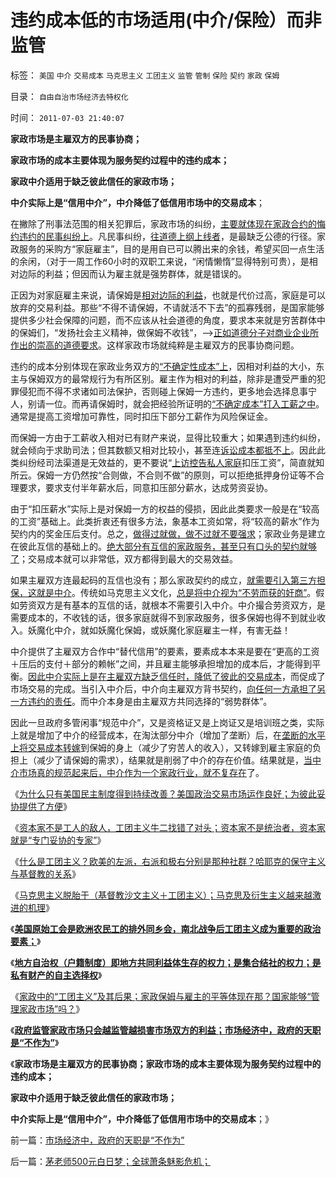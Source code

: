 # 违约成本低的市场适用(中介/保险）而非监管

标签： `美国` `中介` `交易成本` `马克思主义` `工团主义` `监管` `管制` `保险` `契约` `家政` `保姆` 

目录： `自由自治市场经济去特权化`

时间： `2011-07-03 21:40:07`

**家政市场是主雇双方的民事协商；**

**家政市场的成本主要体现为服务契约过程中的违约成本；**

**家政中介适用于缺乏彼此信任的家政市场；**

**中介实际上是“信用中介”，中介降低了低信用市场中的交易成本**；

在撇除了刑事法范围的相关犯罪后，家政市场的纠纷，[主要就体现在家政合约的悔约违约的民事纠纷上](../../../2010/7/31/诚信是契约社会的产物;任何人没有“诚信”的义务.md)。凡民事纠纷，[往道德上纲上线者](../../../2010/3/26/道德治国“上纲上线”和中庸之道“减纲下线”.md)，是最缺乏公德的行径。家政服务的采购方“家庭雇主”，目的是用自已可以腾出来的余钱，希望买回一点生活的余闲，（对于一周工作60小时的双职工来说，“闲情懒惰”显得特别可贵），是相对边际的利益；但因而认为雇主就是强势群体，就是错误的。

正因为对家庭雇主来说，请保姆是[相对边际的利益](../../../2011/2/20/经济学科学标准（边际效用＋抽象建模＋实证统计）.md)，也就是代价过高，家庭是可以放弃的交易利益。那些“不得不请保姆，不请就活不下去”的孤寡残弱，是国家能够提供多少社会保障的问题，而不应该从社会道德的角度，要求本来就是穷苦群体中的保姆们，“发扬社会主义精神，做保姆不收钱”，——>[正如道德分子对商业企业所作出的崇高的道德要求](../../../2008/5/20/不要让企业的“被动摊派”变成“社会责任”.md)。这样家政市场就纯粹是主雇双方的民事协商问题。

违约的成本分别体现在家政业务双方的[“不确定性成本”上](../../../2009/11/10/中国社会的交易成本和不确定性成本.md)，因相对利益的大小，东主与保姆双方的最常规行为有所区别。雇主作为相对的利益，除非是遭受严重的犯罪侵犯而不得不求诸如司法保护，否则碰上保姆一方违约，更多地会选择息事宁人，别请一位。而再请保姆时，就会把经验所证明的[“不确定成本”打入工薪之中](../../../2009/4/4/“不确定性定律公式”广泛适用于社会经济政治生活.md)。通常是提高工资增加可靠性，同时扣压下部分工薪作为风险保证金。

而保姆一方由于工薪收入相对已有财产来说，显得比较重大；如果遇到违约纠纷，就会倾向于求助司法；但其数额又相对比较小，甚至连[诉讼成本都抵不上](../../../2010/10/4/黑社会和黑社会行为和打黑的本质.md)。因此此类纠纷经司法渠道是无效益的，更不要说“[上访控告私人家庭](../../../2009/8/20/不完善的法治也比完美的人治好.md)扣压工资”，简直就知所云。保姆一方仍然按“合则做，不合则不做”的原则，可以拒绝抵押身份证等不合理要求，要求支付半年薪水后，同意扣压部分薪水，达成劳资妥协。

由于“扣压薪水”实际上是对保姆一方的权益的侵损，因此此类要求一般是在“较高的工资”基础上。此类折衷还有很多方法，象基本工资如常，将“较高的薪水”作为契约内的奖金压后支付。总之，[做得过就做，做不过就不要强求](../../../2010/11/22/亚德里亚堡战役是一次“群体事件”.md)；家政业务是建立在彼此互信的基础上的。[绝大部分有互信的家政服务，甚至只有口头的契约就够了](../../../2010/7/31/诚信是个人资产而非先天的道德义务；.md)；交易成本就可以非常低，双方都得到最大的交易效益。

如果主雇双方连最起码的互信也没有；那么家政契约的成立，[就需要引入第三方担保，这就是中介](../../../2010/7/18/医改唯一出路就是市场经济去特权化.md)。传统如马克思主义文化，[总是将中介视为“不劳而获的奸商”](../../../2011/4/26/暴利自然平抑物价，增加农民收入.md)。假如劳资双方是有基本的互信的话，就根本不需要引入中介。中介撮合劳资双方，是需要成本的，不收钱的话，很多家庭就得不到家政服务，很多保姆也得不到就业收入。妖魔化中介，就如妖魔化保姆，或妖魔化家庭雇主一样，有害无益！

中介提供了主雇双方合作中“替代信用”的要素，要素成本本来是要在“更高的工资＋压后的支付＋部分的赖帐”之间，并且雇主能够承担增加的成本后，才能得到平衡。[因此中介实际上是在主雇双方缺乏信任时，降低了彼此的交易成本](../../../2011/2/28/只有利益的合作才是可靠的合作.md)，而促成了市场交易的完成。当引入中介后，中介向主雇双方背书契约，[向任何一方承担了另一方违约的责任](../../../2010/1/29/为什么诚信守约是普适价值观的公平标准.md)。而中介本身是由主雇双方共同选择的“弱势群体”。

因此一旦政府多管闲事“规范中介”，又是资格证又是上岗证又是培训班之类，实际上就是增加了中介的经营成本，在淘汰部分中介（增加了垄断）后，在[垄断的水平上将交易成本转嫁](../../../2008/11/27/的哥要罢工：行政垄断不是市场管理.md)到保姆的身上（减少了穷苦人的收入），又转嫁到雇主家庭的负担上（减少了请保姆的需求），结果就是削弱了中介的存在价值。结果就是，[当中介市场真的规范起来后，中介作为一个家政行业，就不复存在](../../../2009/6/29/无私计划的经济危机.md)了。

《[为什么只有美国民主制度得到持续改善？美国政治交易市场运作良好；为彼此妥协提供了方便](../../../2011/7/1/为什么只有美国民主制度得到持续改善？.md)》

《[资本家不是工人的敌人，工团主义牛二找错了对头；资本家不是统治者，资本家就是“专门妥协的专家”](../../../2011/7/1/美国劳工运动的主流是折腾；资本家是妥协的专家.md)》

《[什么是工团主义？欧美的左派，右派和极右分别是那种社群？哈耶克的保守主义与基督教的关系](../../../2011/7/2/工团主义与基督教和马克思主义的异同.md)》

《[马克思主义脱胎于（基督教沙文主义＋工团主义）；马克思及衍生主义越来越激进的机理](../../../2011/7/2/马克思主义脱胎于（基督教沙文主义＋工团主义）.md)》

《[**美国原始工会是欧洲农民工的排外同乡会，南北战争后工团主义成为重要的政治要素；**](../../../2011/7/2/美国工团主义兴起和南北战争.md)》

《[**地方自治权（户籍制度）即地方共同利益体生存的权力；是集合结社的权力；是私有财产的自主选择权**](../../../2011/7/3/纳税人和应税人的区别及户籍制度.md)》

《[家政中的“工团主义”及其后果；家政保姆与雇主的平等体现在那？国家能够“管理家政市场”吗？](../../../2011/7/3/家政中的“工团主义”及不良后果.md)》

《[**政府监管家政市场只会越监管越损害市场双方的利益；市场经济中，政府的天职是“不作为”**](../../../2011/7/3/市场经济中，政府的天职是“不作为”.md)》

《**家政市场是主雇双方的民事协商；家政市场的成本主要体现为服务契约过程中的违约成本；**

**家政中介适用于缺乏彼此信任的家政市场；**

**中介实际上是“信用中介”，中介降低了低信用市场中的交易成本**；》



前一篇：[市场经济中，政府的天职是“不作为”](../../../2011/7/3/市场经济中，政府的天职是“不作为”.md)

后一篇：[茅老师500元白日梦；全球萧条魅影危机；](../../../2011/7/4/茅老师500元白日梦；全球萧条魅影危机；.md)
